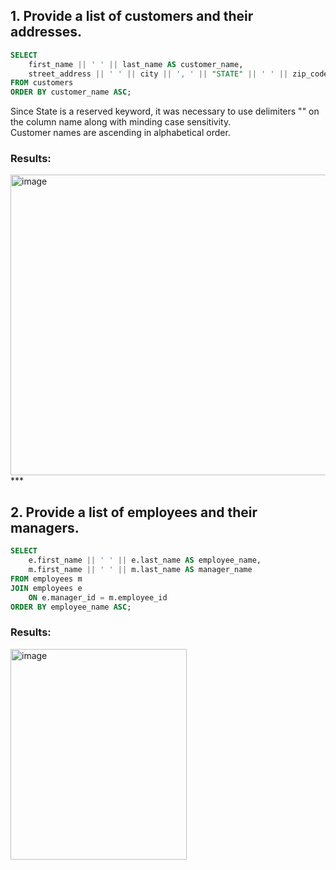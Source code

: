 ## 1. Provide a list of customers and their addresses.
````sql
SELECT 
    first_name || ' ' || last_name AS customer_name, 
    street_address || ' ' || city || ', ' || "STATE" || ' ' || zip_code AS customer_address
FROM customers 
ORDER BY customer_name ASC;
````
Since State is a reserved keyword, it was necessary to use delimiters "" on the column name along with minding case sensitivity.   
Customer names are ascending in alphabetical order.

### Results: 
<img width="587" height="481" alt="image" src="https://github.com/user-attachments/assets/aac3001b-96d6-4030-9834-030cc0b0bd07" />
***

## 2. Provide a list of employees and their managers.
````sql
SELECT 
    e.first_name || ' ' || e.last_name AS employee_name,
    m.first_name || ' ' || m.last_name AS manager_name
FROM employees m 
JOIN employees e    
    ON e.manager_id = m.employee_id
ORDER BY employee_name ASC;
````
### Results:
<img width="282" height="337" alt="image" src="https://github.com/user-attachments/assets/aac9afc5-33d8-4185-86aa-ba4de1a10b06" />
